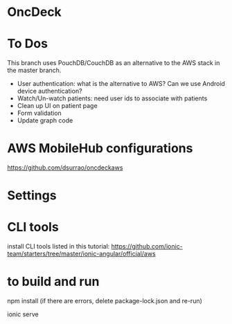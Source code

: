 # OncDeck

# To Dos
This branch uses PouchDB/CouchDB as an alternative to the AWS stack in the master branch.
* User authentication: what is the alternative to AWS? Can we use Android device authentication?
* Watch/Un-watch patients: need user ids to associate with patients
* Clean up UI on patient page
* Form validation
* Update graph code

# AWS MobileHub configurations
https://github.com/dsurrao/oncdeckaws

# Settings

# CLI tools
install CLI tools listed in this tutorial: https://github.com/ionic-team/starters/tree/master/ionic-angular/official/aws

# to build and run
npm install
(if there are errors, delete package-lock.json and re-run)

ionic serve
